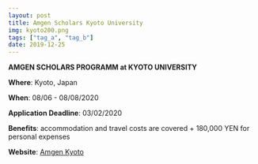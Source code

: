 ```yaml
---
layout: post
title: Amgen Scholars Kyoto University
img: kyoto200.png
tags: ["tag_a", "tag_b"]
date: 2019-12-25
---
```


**AMGEN SCHOLARS PROGRAMM at KYOTO UNIVERSITY**

**Where**: Kyoto, Japan  

**When**: 08/06 - 08/08/2020 

**Application Deadline**: 03/02/2020

**Benefits**: accommodation and travel costs are covered + 180,000 YEN for personal expenses

**Website**: [Amgen Kyoto](http://www.opir.kyoto-u.ac.jp/study/en/curriculum/amgenscholars/)
